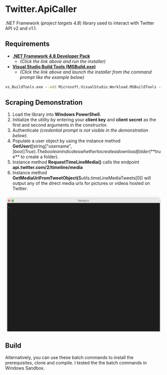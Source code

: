 # Twitter.ApiCaller  
.NET Framework (*project targets 4.8*) library used to interact with Twitter API v2 and v1.1.  
  
## Requirements  
   - [**.NET Framework 4.8 Developer Pack**](https://download.visualstudio.microsoft.com/download/pr/014120d7-d689-4305-befd-3cb711108212/0307177e14752e359fde5423ab583e43/ndp48-devpack-enu.exe)  
      - *(Click the link above and run the installer)*  
   - [**Visual Studio Build Tools (MSBuild.exe)**](https://download.visualstudio.microsoft.com/download/pr/2d4f424c-910d-4198-80de-aa829c85ae6a/8a2d8fc2b4e671de2dd45554558c0ad6949bd2fdbfefc284e6e147cf90f4b42d/vs_BuildTools.exe)  
      - *(Click the link above and launch the installer from the command prompt like the example below)*  
```bat
vs_BuildTools.exe --add Microsoft.VisualStudio.Workload.MSBuildTools --quiet
```  
  
## Scraping Demonstration  
1. Load the library into **Windows PowerShell**.  
2. Initialize the utility by entering your **client key** and **client secret** as the first and second arguments in the constructor.  
3. Authenticate *(credential prompt is not visible in the demonstration below)*.  
4. Populate a user object by using the instance method **GetUser(**[string]"username",[bool]$True). The boolean indicates whether to create a download folder (**$true** to create a folder).  
5. Instance method **RequestTimeLineMedia()** calls the endpoint **api.twitter.com/2/timeline/media**  
6. Instance method **GetMediaUriFromTweetObject(**$utils.timeLineMediaTweets[0]) will output any of the direct media urls for pictures or videos hosted on Twitter.  
  
<img src="https://raw.githubusercontent.com/nstevens1040/Twitter.ApiCaller/master/.ignore/render1623916840633.gif" width=800 height=436>  
  
## Build 
Alternatively, you can use these batch commands to install the prerequisites, clone and compile. I tested the the batch commands in Windows Sandbox.  
<!--
[```bat
for /f "usebackq tokens=4 delims= " %i in (`wmic product get description ^| findstr /C:".NET Framework 4.8 Targeting Pack"`) do @SET DOTNETVERSION=%i
@IF %DOTNETVERSION% NEQ 4.8 @powershell -noprofile -ep remotesigned -c [System.Net.WebClient]::New().DownloadFile('https://download.visualstudio.microsoft.com/download/pr/014120d7-d689-4305-befd-3cb711108212/0307177e14752e359fde5423ab583e43/ndp48-devpack-enu.exe',$env:USERPROFILE + '\Downloads\ndp48-devpack-enu.exe') && @%USERPROFILE%\Downloads\ndp48-devpack-enu.exe /install /quiet /norestart && @powershell -noprofile -ep remotesigned -c while(Get-Process -Name ndp48-devpack-enu -ea 0){}
@IF EXIST "C:\Program Files (x86)\Microsoft Visual Studio\Installer\vswhere.exe" @for /f "usebackq tokens=1* delims=: " %i in (`@"C:\Program Files (x86)\Microsoft Visual Studio\Installer\vswhere.exe"  -latest -requires Microsoft.Component.MSBuild`) do @if /i "%i"=="installationPath" set MSBUILD="%j\MSBuild\Current\Bin\MSBuild.exe" ELSE (
    @powershell -noprofile -ep remotesigned -c ([System.Net.WebClient]::New()).DownloadFile('https://download.visualstudio.microsoft.com/download/pr/2d4f424c-910d-4198-80de-aa829c85ae6a/8a2d8fc2b4e671de2dd45554558c0ad6949bd2fdbfefc284e6e147cf90f4b42d/vs_BuildTools.exe',$ENV:USERPROFILE + '\Downloads\vs_BuildTools.exe') && %USERPROFILE%\Downloads\vs_BuildTools.exe --add Microsoft.VisualStudio.Workload.MSBuildTools --quiet && @powershell -noprofile -ep remotesigned -c while(Get-Process -Name 'vs_BuildTools' -ea 0){} && SET MSBUILD=C:\Program Files (x86)\Microsoft Visual Studio\2019\BuildTools\MSBuild\Current\Bin\MSBuild.exe
SET PSCMD=while(!(test-path '%MSBUILD%' -ea 0)){}
@powershell -noprofile -ep remotesigned -c %PSCMD%
git clone https://github.com/nstevens1040/Twitter.ApiCaller.git && cd Twitter.ApiCaller && "%MSBUILD%"

```  
*(If you end up copying the script above into a batch file as opposed to running the commands interactively, then make sure you replace each **%** with **%%**.)*  
](url)
-->
